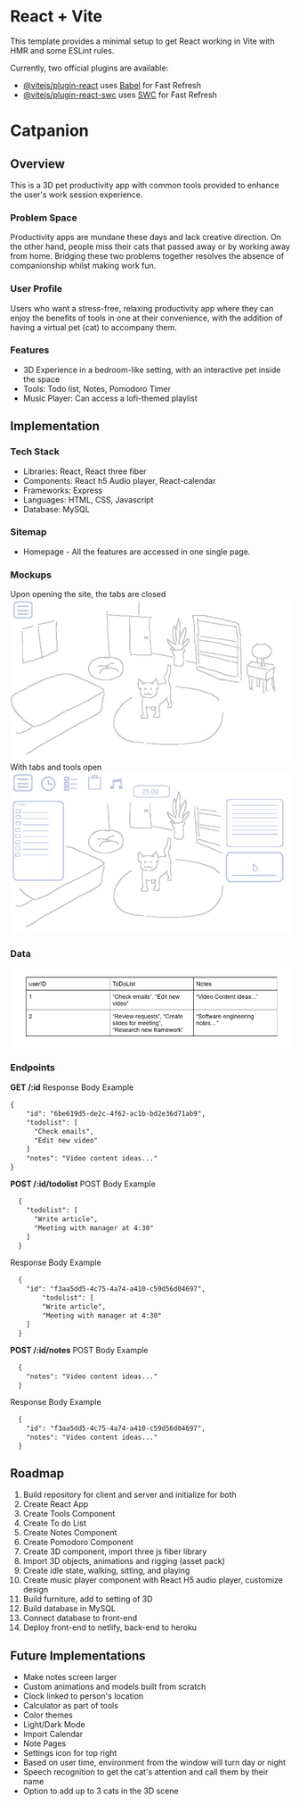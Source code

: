 # React + Vite

This template provides a minimal setup to get React working in Vite with HMR and some ESLint rules.

Currently, two official plugins are available:

- [@vitejs/plugin-react](https://github.com/vitejs/vite-plugin-react/blob/main/packages/plugin-react/README.md) uses [Babel](https://babeljs.io/) for Fast Refresh
- [@vitejs/plugin-react-swc](https://github.com/vitejs/vite-plugin-react-swc) uses [SWC](https://swc.rs/) for Fast Refresh

# Catpanion

## Overview

This is a 3D pet productivity app with common tools provided to enhance the user's work session experience.

### Problem Space

Productivity apps are mundane these days and lack creative direction. On the other hand, people miss their cats that passed away or by working away from home. Bridging these two problems together resolves the absence of companionship whilst making work fun.

### User Profile

Users who want a stress-free, relaxing productivity app where they can enjoy the benefits of tools in one at their convenience, with the addition of having a virtual pet (cat) to accompany them.

### Features

- 3D Experience in a bedroom-like setting, with an interactive pet inside the space
- Tools: Todo list, Notes, Pomodoro Timer
- Music Player: Can access a lofi-themed playlist

## Implementation

### Tech Stack

- Libraries: React, React three fiber
- Components: React h5 Audio player, React-calendar
- Frameworks: Express
- Languages: HTML, CSS, Javascript
- Database: MySQL

### Sitemap

- Homepage - All the features are accessed in one single page.

### Mockups

Upon opening the site, the tabs are closed
![](assets/images/mockup_1.jpg)
With tabs and tools open
![](assets/images/mockup_2.jpg)

### Data

![](/assets/images/mockup_datatable.png)

### Endpoints

**GET /:id**
Response Body Example

```
{
    "id": "6be619d5-de2c-4f62-ac1b-bd2e36d71ab9",
    "todolist": [
      "Check emails",
      "Edit new video"
    ]
    "notes": "Video content ideas..."
}
```

**POST /:id/todolist**
POST Body Example

```
  {
    "todolist": [
      "Write article",
      "Meeting with manager at 4:30"
    ]
  }
```

Response Body Example

```
  {
    "id": "f3aa5dd5-4c75-4a74-a410-c59d56d04697",
        "todolist": [
        "Write article",
        "Meeting with manager at 4:30"
    ]
  }
```

**POST /:id/notes**
POST Body Example

```
  {
    "notes": "Video content ideas..."
  }
```

Response Body Example

```
  {
    "id": "f3aa5dd5-4c75-4a74-a410-c59d56d04697",
    "notes": "Video content ideas..."
  }
```

## Roadmap

1. Build repository for client and server and initialize for both
2. Create React App
3. Create Tools Component
4. Create To do List
5. Create Notes Component
6. Create Pomodoro Component
7. Create 3D component, import three js fiber library
8. Import 3D objects, animations and rigging (asset pack)
9. Create idle state, walking, sitting, and playing
10. Create music player component with React H5 audio player, customize design
11. Build furniture, add to setting of 3D
12. Build database in MySQL
13. Connect database to front-end
14. Deploy front-end to netlify, back-end to heroku

## Future Implementations

- Make notes screen larger
- Custom animations and models built from scratch
- Clock linked to person's location
- Calculator as part of tools
- Color themes
- Light/Dark Mode
- Import Calendar
- Note Pages
- Settings icon for top right
- Based on user time, environment from the window will turn day or night
- Speech recognition to get the cat's attention and call them by their name
- Option to add up to 3 cats in the 3D scene

